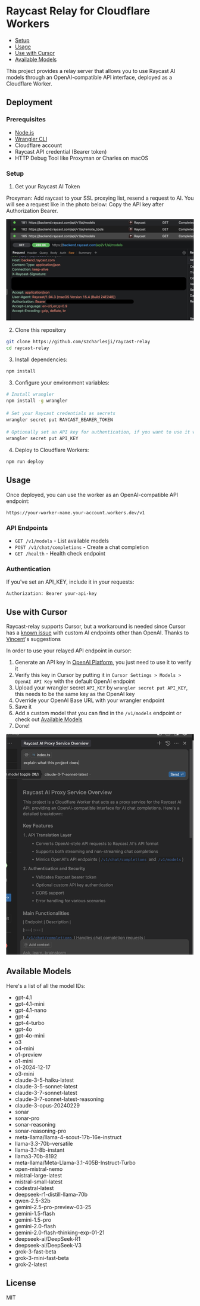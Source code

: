 # Raycast Relay for Cloudflare Workers

- [Setup](#setup)
- [Usage](#usage)
- [Use with Cursor](#use-with-cursor)
- [Available Models](#available-models)

This project provides a relay server that allows you to use Raycast AI models through an OpenAI-compatible API interface, deployed as a Cloudflare Worker.

## Deployment

### Prerequisites

- [Node.js](https://nodejs.org/)
- [Wrangler CLI](https://developers.cloudflare.com/workers/wrangler/install-and-update/)
- Cloudflare account
- Raycast API credential (Bearer token)
- HTTP Debug Tool like Proxyman or Charles on macOS

### Setup

1. Get your Raycast AI Token

Proxyman: Add raycast to your SSL proxying list, resend a request to AI. You will see a request like in the photo below: Copy the API key after Authorization Bearer.

![proxyman](/img/proxyman.jpeg)

2. Clone this repository

```bash
git clone https://github.com/szcharlesji/raycast-relay
cd raycast-relay
```

3. Install dependencies:

```bash
npm install
```

3. Configure your environment variables:

```bash
# Install wrangler
npm install -g wrangler

# Set your Raycast credentials as secrets
wrangler secret put RAYCAST_BEARER_TOKEN

# Optionally set an API key for authentication, if you want to use it with cursor, follow the cursor setup
wrangler secret put API_KEY
```

4. Deploy to Cloudflare Workers:

```bash
npm run deploy
```

## Usage

Once deployed, you can use the worker as an OpenAI-compatible API endpoint:

```
https://your-worker-name.your-account.workers.dev/v1
```

### API Endpoints

- `GET /v1/models` - List available models
- `POST /v1/chat/completions` - Create a chat completion
- `GET /health` - Health check endpoint

### Authentication

If you've set an API_KEY, include it in your requests:

```
Authorization: Bearer your-api-key
```

## Use with Cursor

Raycast-relay supports Cursor, but a workaround is needed since Cursor has a [known issue](https://github.com/getcursor/cursor/issues/2871) with custom AI endpoints other than OpenAI. Thanks to [Vincent](https://github.com/missuo)'s suggestions

In order to use your relayed API endpoint in cursor:

1. Generate an API key in [OpenAI Platform](https://platform.openai.com/settings/organization/api-keys), you just need to use it to verify it
2. Verify this key in Cursor by putting it in `Cursor Settings > Models > OpenAI API Key` with the default OpenAI endpoint
3. Upload your wrangler secret `API_KEY` by `wrangler secret put API_KEY`, this needs to be the same key as the OpenAI key
4. Override your OpenAI Base URL with your wrangler endpoint
5. Save it
6. Add a custom model that you can find in the `/v1/models` endpoint or check out [Available Models](#available-models)
7. Done!

![cursor_edit](img/cursor_edit.png)

## Available Models

Here's a list of all the model IDs:

- gpt-4.1
- gpt-4.1-mini
- gpt-4.1-nano
- gpt-4
- gpt-4-turbo
- gpt-4o
- gpt-4o-mini
- o3
- o4-mini
- o1-preview
- o1-mini
- o1-2024-12-17
- o3-mini
- claude-3-5-haiku-latest
- claude-3-5-sonnet-latest
- claude-3-7-sonnet-latest
- claude-3-7-sonnet-latest-reasoning
- claude-3-opus-20240229
- sonar
- sonar-pro
- sonar-reasoning
- sonar-reasoning-pro
- meta-llama/llama-4-scout-17b-16e-instruct
- llama-3.3-70b-versatile
- llama-3.1-8b-instant
- llama3-70b-8192
- meta-llama/Meta-Llama-3.1-405B-Instruct-Turbo
- open-mistral-nemo
- mistral-large-latest
- mistral-small-latest
- codestral-latest
- deepseek-r1-distill-llama-70b
- qwen-2.5-32b
- gemini-2.5-pro-preview-03-25
- gemini-1.5-flash
- gemini-1.5-pro
- gemini-2.0-flash
- gemini-2.0-flash-thinking-exp-01-21
- deepseek-ai/DeepSeek-R1
- deepseek-ai/DeepSeek-V3
- grok-3-fast-beta
- grok-3-mini-fast-beta
- grok-2-latest

## License

MIT
